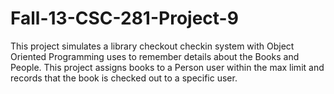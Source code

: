 Fall-13-CSC-281-Project-9
=========================

This project simulates a library checkout checkin system with Object Oriented Programming uses to remember details about the Books and People. 
This project assigns books to a Person user within the max limit and records that the book is checked out to a specific user. 
